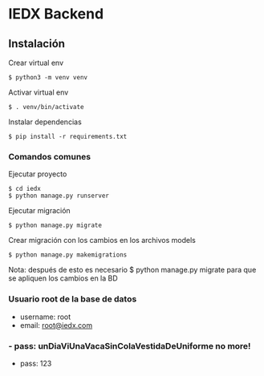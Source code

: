 # IEDX Backend

## Instalación 

Crear virtual env
```
$ python3 -m venv venv 
```

Activar virtual env
```
$ . venv/bin/activate
```

Instalar dependencias
```
$ pip install -r requirements.txt 
```

### Comandos comunes

Ejecutar proyecto

```
$ cd iedx 
$ python manage.py runserver
```

Ejecutar migración

```
$ python manage.py migrate
```

Crear migración con los cambios en los archivos models
```
$ python manage.py makemigrations
```
Nota: después de esto es necesario $ python manage.py migrate para que se apliquen los cambios en la BD


### Usuario root de la base de datos

- username: root
- email: root@iedx.com
### - pass: unDiaViUnaVacaSinColaVestidaDeUniforme no more!
- pass: 123





